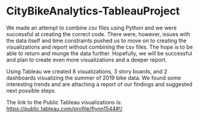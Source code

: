 # CityBikeAnalytics-TableauProject

We made an attempt to combine csv files using Python and we were successful at creating the correct code. There were, however, issues with the data itself and time constraints pushed us to move on to creating the visualizations and report without combining the csv files. The hope is to be able to return and munge the data further. Hopefully, we will be successful and plan to create even more visualizations and a deeper report. 

Using Tableau we created 8 visualizations, 3 story boards, and 2 dashboards visualizing the summer of 2019 bike data. We found some interesting trends and are attaching a report of our findings and suggested next possible steps. 

The link to the Public Tableau visualizations is: https://public.tableau.com/profile/flynn1544#!/ 

